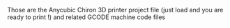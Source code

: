 Those are the Anycubic Chiron 3D printer project file (just load and you are ready to print !) and related GCODE machine code files
